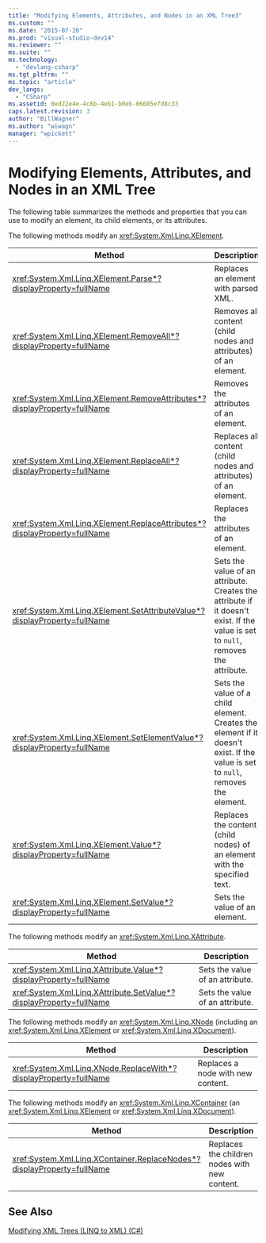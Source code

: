 ```yaml
---
title: "Modifying Elements, Attributes, and Nodes in an XML Tree3"
ms.custom: ""
ms.date: "2015-07-20"
ms.prod: "visual-studio-dev14"
ms.reviewer: ""
ms.suite: ""
ms.technology: 
  - "devlang-csharp"
ms.tgt_pltfrm: ""
ms.topic: "article"
dev_langs: 
  - "CSharp"
ms.assetid: 0ed22e4e-4c6b-4eb1-b0eb-06685efd8c33
caps.latest.revision: 3
author: "BillWagner"
ms.author: "wiwagn"
manager: "wpickett"
---
```

# Modifying Elements, Attributes, and Nodes in an XML Tree
The following table summarizes the methods and properties that you can use to modify an element, its child elements, or its attributes.  
  
 The following methods modify an <xref:System.Xml.Linq.XElement>.  
  
|Method|Description|  
|------------|-----------------|  
|<xref:System.Xml.Linq.XElement.Parse*?displayProperty=fullName>|Replaces an element with parsed XML.|  
|<xref:System.Xml.Linq.XElement.RemoveAll*?displayProperty=fullName>|Removes all content (child nodes and attributes) of an element.|  
|<xref:System.Xml.Linq.XElement.RemoveAttributes*?displayProperty=fullName>|Removes the attributes of an element.|  
|<xref:System.Xml.Linq.XElement.ReplaceAll*?displayProperty=fullName>|Replaces all content (child nodes and attributes) of an element.|  
|<xref:System.Xml.Linq.XElement.ReplaceAttributes*?displayProperty=fullName>|Replaces the attributes of an element.|  
|<xref:System.Xml.Linq.XElement.SetAttributeValue*?displayProperty=fullName>|Sets the value of an attribute. Creates the attribute if it doesn't exist. If the value is set to `null`, removes the attribute.|  
|<xref:System.Xml.Linq.XElement.SetElementValue*?displayProperty=fullName>|Sets the value of a child element. Creates the element if it doesn't exist. If the value is set to `null`, removes the element.|  
|<xref:System.Xml.Linq.XElement.Value*?displayProperty=fullName>|Replaces the content (child nodes) of an element with the specified text.|  
|<xref:System.Xml.Linq.XElement.SetValue*?displayProperty=fullName>|Sets the value of an element.|  
  
 The following methods modify an <xref:System.Xml.Linq.XAttribute>.  
  
|Method|Description|  
|------------|-----------------|  
|<xref:System.Xml.Linq.XAttribute.Value*?displayProperty=fullName>|Sets the value of an attribute.|  
|<xref:System.Xml.Linq.XAttribute.SetValue*?displayProperty=fullName>|Sets the value of an attribute.|  
  
 The following methods modify an <xref:System.Xml.Linq.XNode> (including an <xref:System.Xml.Linq.XElement> or <xref:System.Xml.Linq.XDocument>).  
  
|Method|Description|  
|------------|-----------------|  
|<xref:System.Xml.Linq.XNode.ReplaceWith*?displayProperty=fullName>|Replaces a node with new content.|  
  
 The following methods modify an <xref:System.Xml.Linq.XContainer> (an <xref:System.Xml.Linq.XElement> or <xref:System.Xml.Linq.XDocument>).  
  
|Method|Description|  
|------------|-----------------|  
|<xref:System.Xml.Linq.XContainer.ReplaceNodes*?displayProperty=fullName>|Replaces the children nodes with new content.|  
  
## See Also  
 [Modifying XML Trees (LINQ to XML) (C#)](../../../../csharp/programming-guide/concepts/linq/modifying-xml-trees-linq-to-xml.md)
